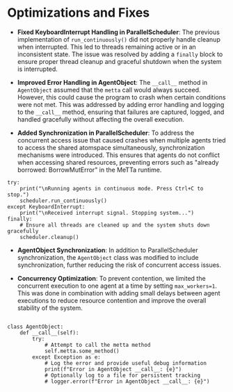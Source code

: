 # Optimizations and Fixes

- **Fixed KeyboardInterrupt Handling in ParallelScheduler**: The previous implementation of `run_continuously()` did not properly handle cleanup when interrupted. This led to threads remaining active or in an inconsistent state. The issue was resolved by adding a `finally` block to ensure proper thread cleanup and graceful shutdown when the system is interrupted.

- **Improved Error Handling in AgentObject**: The `__call__` method in `AgentObject` assumed that the `metta` call would always succeed. However, this could cause the program to crash when certain conditions were not met. This was addressed by adding error handling and logging to the `__call__` method, ensuring that failures are captured, logged, and handled gracefully without affecting the overall execution.

- **Added Synchronization in ParallelScheduler**: To address the concurrent access issue that caused crashes when multiple agents tried to access the shared atomspace simultaneously, synchronization mechanisms were introduced. This ensures that agents do not conflict when accessing shared resources, preventing errors such as "already borrowed: BorrowMutError" in the MeTTa runtime.


```
try:
    print("\nRunning agents in continuous mode. Press Ctrl+C to stop.")
    scheduler.run_continuously()
except KeyboardInterrupt:
    print("\nReceived interrupt signal. Stopping system...")
finally:
    # Ensure all threads are cleaned up and the system shuts down gracefully
    scheduler.cleanup()

```

- **AgentObject Synchronization**: In addition to ParallelScheduler synchronization, the `AgentObject` class was modified to include synchronization, further reducing the risk of concurrent access issues.

- **Concurrency Optimization**: To prevent contention, we limited the concurrent execution to one agent at a time by setting `max_workers=1`. This was done in combination with adding small delays between agent executions to reduce resource contention and improve the overall stability of the system.
```

class AgentObject:
    def __call__(self):
        try:
            # Attempt to call the metta method
            self.metta.some_method()
        except Exception as e:
            # Log the error and provide useful debug information
            print(f"Error in AgentObject __call__: {e}")
            # Optionally log to a file for persistent tracking
            # logger.error(f"Error in AgentObject __call__: {e}")

```